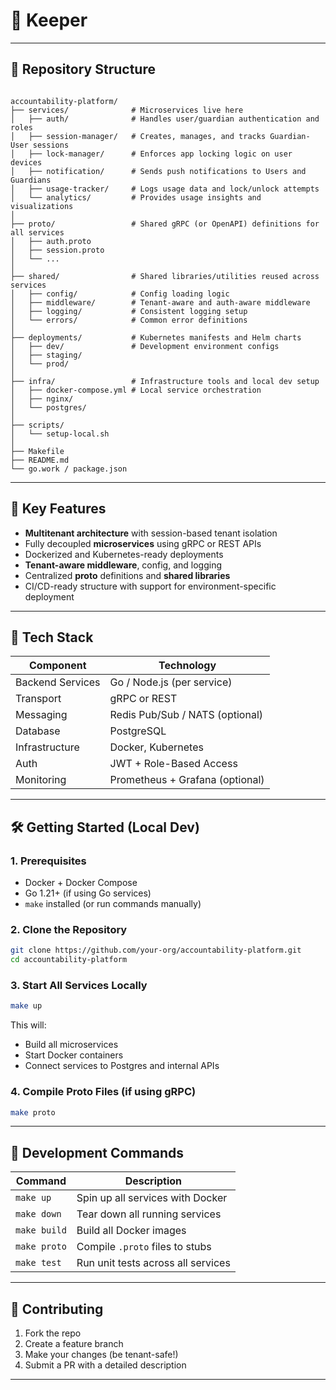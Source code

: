 # 🔐 Keeper 
---

## 📁 Repository Structure

```

accountability-platform/
├── services/              # Microservices live here
│   ├── auth/              # Handles user/guardian authentication and roles
│   ├── session-manager/   # Creates, manages, and tracks Guardian-User sessions
│   ├── lock-manager/      # Enforces app locking logic on user devices
│   ├── notification/      # Sends push notifications to Users and Guardians
│   ├── usage-tracker/     # Logs usage data and lock/unlock attempts
│   └── analytics/         # Provides usage insights and visualizations
│
├── proto/                 # Shared gRPC (or OpenAPI) definitions for all services
│   ├── auth.proto
│   ├── session.proto
│   └── ...
│
├── shared/                # Shared libraries/utilities reused across services
│   ├── config/            # Config loading logic
│   ├── middleware/        # Tenant-aware and auth-aware middleware
│   ├── logging/           # Consistent logging setup
│   └── errors/            # Common error definitions
│
├── deployments/           # Kubernetes manifests and Helm charts
│   ├── dev/               # Development environment configs
│   ├── staging/
│   └── prod/
│
├── infra/                 # Infrastructure tools and local dev setup
│   ├── docker-compose.yml # Local service orchestration
│   ├── nginx/             
│   └── postgres/          
│
├── scripts/               
│   └── setup-local.sh
│
├── Makefile               
├── README.md             
└── go.work / package.json 

````

---

## 🚀 Key Features

- **Multitenant architecture** with session-based tenant isolation
- Fully decoupled **microservices** using gRPC or REST APIs
- Dockerized and Kubernetes-ready deployments
- **Tenant-aware middleware**, config, and logging
- Centralized **proto** definitions and **shared libraries**
- CI/CD-ready structure with support for environment-specific deployment

---

## 🧰 Tech Stack

| Component         | Technology                 |
|------------------|----------------------------|
| Backend Services | Go / Node.js (per service) |
| Transport        | gRPC or REST               |
| Messaging        | Redis Pub/Sub / NATS (optional) |
| Database         | PostgreSQL                 |
| Infrastructure   | Docker, Kubernetes         |
| Auth             | JWT + Role-Based Access    |
| Monitoring       | Prometheus + Grafana (optional) |

---

## 🛠️ Getting Started (Local Dev)

### 1. Prerequisites
- Docker + Docker Compose
- Go 1.21+ (if using Go services)
- `make` installed (or run commands manually)

### 2. Clone the Repository

```bash
git clone https://github.com/your-org/accountability-platform.git
cd accountability-platform
````

### 3. Start All Services Locally

```bash
make up
```

This will:

* Build all microservices
* Start Docker containers
* Connect services to Postgres and internal APIs

### 4. Compile Proto Files (if using gRPC)

```bash
make proto
```

---

## 🧪 Development Commands

| Command      | Description                        |
| ------------ | ---------------------------------- |
| `make up`    | Spin up all services with Docker   |
| `make down`  | Tear down all running services     |
| `make build` | Build all Docker images            |
| `make proto` | Compile `.proto` files to stubs    |
| `make test`  | Run unit tests across all services |

---

## 🧩 Contributing

1. Fork the repo
2. Create a feature branch
3. Make your changes (be tenant-safe!)
4. Submit a PR with a detailed description

---

